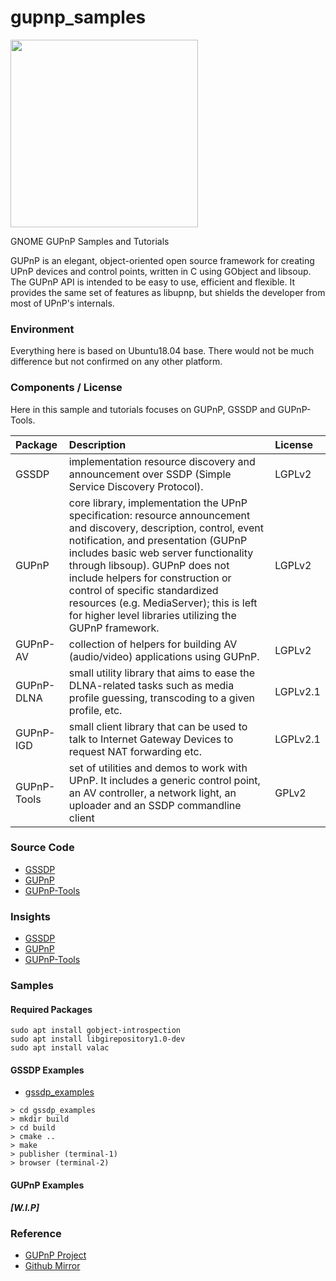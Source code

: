 # gupnp_samples

<img src="https://wiki.gnome.org/Projects/GUPnP?action=AttachFile&do=get&target=gupnp_logo.png" width="300">

GNOME GUPnP Samples and Tutorials

GUPnP is an elegant, object-oriented open source framework for creating UPnP devices and control points, written in C using GObject and libsoup. The GUPnP API is intended to be easy to use, efficient and flexible. It provides the same set of features as libupnp, but shields the developer from most of UPnP's internals.

### Environment

Everything here is based on Ubuntu18.04 base. There would not be much difference but not confirmed on any other platform.

### Components / License

Here in this sample and tutorials focuses on GUPnP, GSSDP and GUPnP-Tools.

| Package | Description | License
| :--- | :--- | :--- |
| GSSDP | implementation resource discovery and announcement over SSDP (Simple Service Discovery Protocol). | LGPLv2 |
| GUPnP | core library, implementation the UPnP specification: resource announcement and discovery, description, control, event notification, and presentation (GUPnP includes basic web server functionality through libsoup). GUPnP does not include helpers for construction or control of specific standardized resources (e.g. MediaServer); this is left for higher level libraries utilizing the GUPnP framework. | LGPLv2 |
| GUPnP-AV | collection of helpers for building AV (audio/video) applications using GUPnP. | LGPLv2 |
| GUPnP-DLNA | small utility library that aims to ease the DLNA-related tasks such as media profile guessing, transcoding to a given profile, etc. | LGPLv2.1 |
| GUPnP-IGD | small client library that can be used to talk to Internet Gateway Devices to request NAT forwarding etc. | LGPLv2.1 |
| GUPnP-Tools | set of utilities and demos to work with UPnP. It includes a generic control point, an AV controller, a network light, an uploader and an SSDP commandline client | GPLv2

### Source Code

- [GSSDP](https://github.com/GNOME/gssdp)
- [GUPnP](https://github.com/GNOME/gupnp)
- [GUPnP-Tools](https://github.com/GNOME/gupnp-tools)

### Insights

- [GSSDP](./doc/gssdp.md)
- [GUPnP](./doc/gupnp.md)
- [GUPnP-Tools](./doc/gupnp-tools.md)

### Samples

#### Required Packages

```
sudo apt install gobject-introspection
sudo apt install libgirepository1.0-dev
sudo apt install valac
```

#### GSSDP Examples

- [gssdp_examples](./gssdp_examples)

```
> cd gssdp_examples
> mkdir build
> cd build
> cmake ..
> make
> publisher (terminal-1)
> browser (terminal-2)
```

#### GUPnP Examples

***[W.I.P]***

### Reference

- [GUPnP Project](https://wiki.gnome.org/Projects/GUPnP)
- [Github Mirror](https://github.com/GNOME)